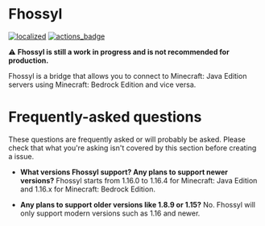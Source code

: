 # Fhossyl

[![localized][]][translate] [![actions_badge][]][actions]

⚠️ **Fhossyl is still a work in progress and is not recommended for production.**

Fhossyl is a bridge that allows you to connect to Minecraft: Java Edition servers using 
Minecraft: Bedrock Edition and vice versa.

# Frequently-asked questions

These questions are frequently asked or will probably be asked. Please check that what 
you're asking isn't covered by this section before creating a issue.

* **What versions Fhossyl support? Any plans to support newer versions?** Fhossyl starts from 
1.16.0 to 1.16.4 for Minecraft: Java Edition and 1.16.x for Minecraft: Bedrock Edition.
  
* **Any plans to support older versions like 1.8.9 or 1.15?** No. Fhossyl will only support
modern versions such as 1.16 and newer.

[localized]: https://badges.crowdin.net/fhossyl/localized.svg
[translate]: https://crowdin.com/project/fhossyl
[actions]: https://github.com/fhossyl/fhossyl-client/actions
[actions_badge]: https://github.com/fhossyl/fhossyl-client/workflows/CI/badge.svg
